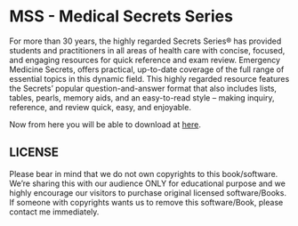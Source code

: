 # MSS - Medical Secrets Series
For more than 30 years, the highly regarded Secrets Series® has provided students and practitioners in all areas of health care with concise, focused, and engaging resources for quick reference and exam review.
Emergency Medicine Secrets, offers practical, up-to-date coverage of the full range of essential topics in this dynamic field.
This highly regarded resource features the Secrets’ popular question-and-answer format that also includes lists, tables, pearls, memory aids, and an easy-to-read style – making inquiry, reference, and review quick, easy, and enjoyable.

Now from here you will be able to download at [here](https://github.com/MedPocket/MSS/archive/main.zip).

## LICENSE
Please bear in mind that we do not own copyrights to this book/software.
We’re sharing this with our audience ONLY for educational purpose and we highly encourage our visitors to purchase original licensed software/Books.
If someone with copyrights wants us to remove this software/Book, please contact me immediately.
